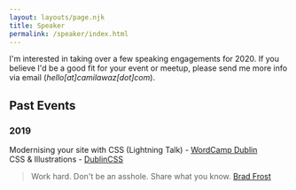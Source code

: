 ```yaml
---
layout: layouts/page.njk
title: Speaker
permalink: /speaker/index.html
---
```



I'm interested in taking over a few speaking engagements for 2020. If you believe I'd be a good fit for your event or meetup, please send me more info via email (*hello\[at]camilawaz\[dot]com*).



## Past Events 

### 2019

Modernising your site with CSS (Lightning Talk) - [WordCamp Dublin](https://2019.dublin.wordcamp.org/session/expressing-creativity-through-css/)\
CSS & Illustrations - [DublinCSS](http://dublincss.org/dublincss-relaunch)



> Work hard. Don't be an asshole. Share what you know. [Brad Frost](https://bradfrost.com/)
